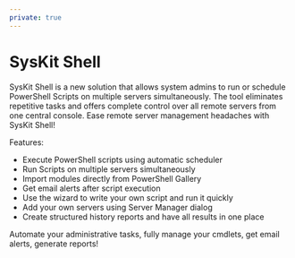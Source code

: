 ```yaml
---
private: true
---
```


# SysKit Shell

SysKit Shell is a new solution that allows system admins to run or schedule PowerShell Scripts on multiple servers simultaneously. The tool eliminates repetitive tasks and offers complete control over all remote servers from one central console. Ease remote server management headaches with SysKit Shell!

Features:

* Execute PowerShell scripts using automatic scheduler
* Run Scripts on multiple servers simultaneously
* Import modules directly from PowerShell Gallery
* Get email alerts after script execution
* Use the wizard to write your own script and run it quickly
* Add your own servers using Server Manager dialog
* Create structured history reports and have all results in one place

Automate your administrative tasks, fully manage your cmdlets, get email alerts, generate reports!



